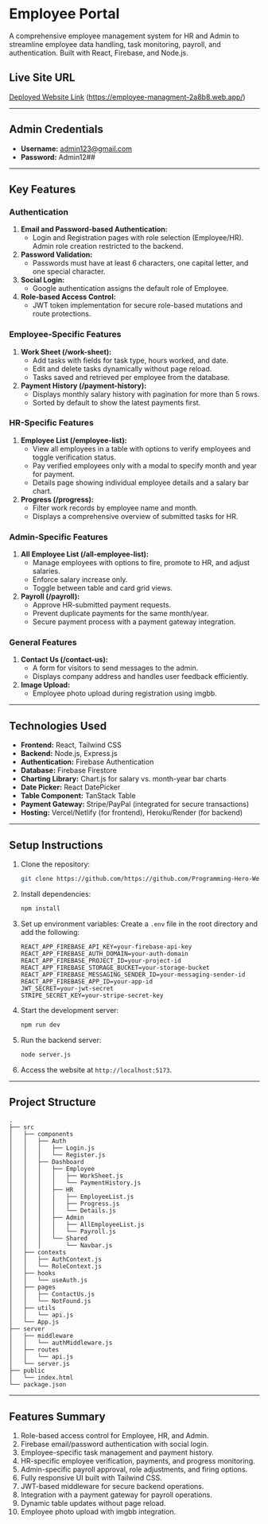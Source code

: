 # Employee Portal

A comprehensive employee management system for HR and Admin to streamline
employee data handling, task monitoring, payroll, and authentication. Built with
React, Firebase, and Node.js.

## Live Site URL

[Deployed Website Link](#) (https://employee-managment-2a8b8.web.app/)

---

## Admin Credentials

- **Username:** admin123@gmail.com
- **Password:** Admin12##

---

## Key Features

### Authentication

1. **Email and Password-based Authentication:**
   - Login and Registration pages with role selection (Employee/HR). Admin role
     creation restricted to the backend.
2. **Password Validation:**
   - Passwords must have at least 6 characters, one capital letter, and one
     special character.
3. **Social Login:**
   - Google authentication assigns the default role of Employee.
4. **Role-based Access Control:**
   - JWT token implementation for secure role-based mutations and route
     protections.

### Employee-Specific Features

1. **Work Sheet (/work-sheet):**
   - Add tasks with fields for task type, hours worked, and date.
   - Edit and delete tasks dynamically without page reload.
   - Tasks saved and retrieved per employee from the database.
2. **Payment History (/payment-history):**
   - Displays monthly salary history with pagination for more than 5 rows.
   - Sorted by default to show the latest payments first.

### HR-Specific Features

1. **Employee List (/employee-list):**
   - View all employees in a table with options to verify employees and toggle
     verification status.
   - Pay verified employees only with a modal to specify month and year for
     payment.
   - Details page showing individual employee details and a salary bar chart.
2. **Progress (/progress):**
   - Filter work records by employee name and month.
   - Displays a comprehensive overview of submitted tasks for HR.

### Admin-Specific Features

1. **All Employee List (/all-employee-list):**
   - Manage employees with options to fire, promote to HR, and adjust salaries.
   - Enforce salary increase only.
   - Toggle between table and card grid views.
2. **Payroll (/payroll):**
   - Approve HR-submitted payment requests.
   - Prevent duplicate payments for the same month/year.
   - Secure payment process with a payment gateway integration.

### General Features

1. **Contact Us (/contact-us):**
   - A form for visitors to send messages to the admin.
   - Displays company address and handles user feedback efficiently.
2. **Image Upload:**
   - Employee photo upload during registration using imgbb.

---

## Technologies Used

- **Frontend:** React, Tailwind CSS
- **Backend:** Node.js, Express.js
- **Authentication:** Firebase Authentication
- **Database:** Firebase Firestore
- **Charting Library:** Chart.js for salary vs. month-year bar charts
- **Date Picker:** React DatePicker
- **Table Component:** TanStack Table
- **Payment Gateway:** Stripe/PayPal (integrated for secure transactions)
- **Hosting:** Vercel/Netlify (for frontend), Heroku/Render (for backend)

---

## Setup Instructions

1. Clone the repository:

   ```bash
   git clone https://github.com/https://github.com/Programming-Hero-Web-Course4/b10a12-client-side-tawhidbokth
   ```

2. Install dependencies:

   ```bash
   npm install
   ```

3. Set up environment variables: Create a `.env` file in the root directory and
   add the following:

   ```env
   REACT_APP_FIREBASE_API_KEY=your-firebase-api-key
   REACT_APP_FIREBASE_AUTH_DOMAIN=your-auth-domain
   REACT_APP_FIREBASE_PROJECT_ID=your-project-id
   REACT_APP_FIREBASE_STORAGE_BUCKET=your-storage-bucket
   REACT_APP_FIREBASE_MESSAGING_SENDER_ID=your-messaging-sender-id
   REACT_APP_FIREBASE_APP_ID=your-app-id
   JWT_SECRET=your-jwt-secret
   STRIPE_SECRET_KEY=your-stripe-secret-key
   ```

4. Start the development server:

   ```bash
   npm run dev
   ```

5. Run the backend server:

   ```bash
   node server.js
   ```

6. Access the website at `http://localhost:5173`.

---

## Project Structure

```
.
├── src
│   ├── components
│   │   ├── Auth
│   │   │   ├── Login.js
│   │   │   └── Register.js
│   │   ├── Dashboard
│   │   │   ├── Employee
│   │   │   │   ├── WorkSheet.js
│   │   │   │   └── PaymentHistory.js
│   │   │   ├── HR
│   │   │   │   ├── EmployeeList.js
│   │   │   │   ├── Progress.js
│   │   │   │   └── Details.js
│   │   │   ├── Admin
│   │   │   │   ├── AllEmployeeList.js
│   │   │   │   └── Payroll.js
│   │   │   └── Shared
│   │   │       └── Navbar.js
│   ├── contexts
│   │   ├── AuthContext.js
│   │   └── RoleContext.js
│   ├── hooks
│   │   └── useAuth.js
│   ├── pages
│   │   ├── ContactUs.js
│   │   └── NotFound.js
│   ├── utils
│   │   └── api.js
│   └── App.js
├── server
│   ├── middleware
│   │   └── authMiddleware.js
│   ├── routes
│   │   └── api.js
│   └── server.js
├── public
│   └── index.html
└── package.json
```

---

## Features Summary

1. Role-based access control for Employee, HR, and Admin.
2. Firebase email/password authentication with social login.
3. Employee-specific task management and payment history.
4. HR-specific employee verification, payments, and progress monitoring.
5. Admin-specific payroll approval, role adjustments, and firing options.
6. Fully responsive UI built with Tailwind CSS.
7. JWT-based middleware for secure backend operations.
8. Integration with a payment gateway for payroll operations.
9. Dynamic table updates without page reload.
10. Employee photo upload with imgbb integration.

